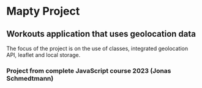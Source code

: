 # Mapty Project

## Workouts application that uses geolocation data

The focus of the project is on the use of classes, integrated geolocation API, leaflet and local storage.

### Project from complete JavaScript course 2023 (Jonas Schmedtmann)

